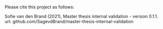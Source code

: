 Please cite this project as follows:

Sofie van den Brand (2021),  Master thesis internal validation - version 0.1.1. url: github.com/SagevdBrand/master-thesis-internal-validation
